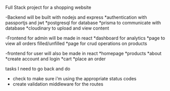 Full Stack project for a shopping website

-Backend will be built with nodejs and express
*authentication with passportjs and jwt
*postgresql for database
*prisma to communicate with database
*cloudinary to upload and view content

-Frontend for admin will be made in react
*dashboard for analytics
*page to view all orders filled/unfilled
*page for crud operations on products

-frontend for user will also be made in react
*homepage
*products
*about
*create account and login
*cart
*place an order


tasks I need to go back and do 
* check to make sure i'm using the appropriate status codes 
* create validation middleware for the routes

